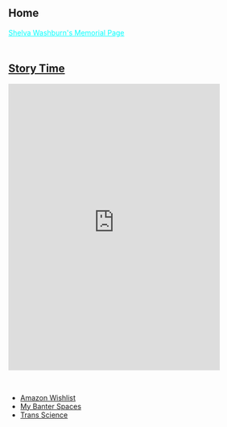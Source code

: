 <section>
	<script src="/assets/js/hash-redirect.js"></script>
	<h2>Home</h2>
	<div id="cremation-fund" class="holder center">
		<p><a href="/mom" style="color:#0ff;">Shelva Washburn's Memorial Page</a></p>
	</div>
	<!--
	<div id="mastodon" class="holder center" style="padding: 8px 1% 0;">
		<iframe id="mastodon-feed" allowfullscreen sandbox="allow-top-navigation allow-scripts" width="98%" height="569" style="max-width:369;" src="https://www.mastofeed.com/apiv2/feed?userurl=https%3A%2F%2Fmas.to%2Fusers%2Flunar&theme=dark&size=77&header=false&replies=false&boosts=false"></iframe>
		<p style="font-size:10px;"><a rel="me" href="https://mas.to/@lunar" target="_blank" id="mastodon-link" data-parent="social">open full timeline</a></p>
	</div>
	<!---->
	<div id="story-time" class="holder center"><h2 style="padding-top: 1em;"><a href="https://story-thyme.glitch.me">Story Time</a></h2><!--<p id="bookSat"></p><p id="bookSun"></p>--><p><iframe src="https://calendar.google.com/calendar/embed?height=569&wkst=2&ctz=UTC&bgcolor=%2300be00&mode=AGENDA&showPrint=0&showTitle=0&src=NjAzNDU1OGU0YzczZGVjNWFkYTk3YTUxMzFlMDBiYmJmYTdkMTk0ZWM4ZTM3NTZlZmU2MTE0YmRhOWFkMmM4ZUBncm91cC5jYWxlbmRhci5nb29nbGUuY29t&color=%239E69AF" style="border-width:0" width="420" height="569" frameborder="0" scrolling="no"></iframe></p></div>
	<iframe id="musicembed" allow="encrypted-media" style="max-width:100%;height:0px;width:0px;border: 0px" allowfullscreen="true"></iframe>
	<hr style="height:4px; visibility:hidden;">
	<!--
	<div id="projects" class="holder center">
		<nav>
			<ul class="navbar">
				<li class="navbar"><a href="/ovrtoggle">Oculus Toggle</a></li>
				<li class="navbar"><a href="/wu/voicemeeter">VoiceMeeter Setup</a></li>
			</ul>
		</nav>
	</div>
	<div id="spyro-playlist" class="holder center">
		<p><h3>I've been playing Spyro</h3></p>
		<iframe src="https://www.youtube-nocookie.com/embed/videoseries?list=PLJAqjOYAEgb79hDfBwSnZOrFH-RXu49t9" style="max-width:100%; height:197px; width:350px; border:0px;" allow="accelerometer; autoplay; encrypted-media; gyroscope; picture-in-picture" allowfullscreen></iframe>
	</div>
	<!---->
	<div id="links_or_something_idk" class="holder center">
		<nav>
			<ul class="navbar">
				<li class="navbar"><a href="https://www.amazon.com/hz/wishlist/ls/3BFK7H90M9CFT" id="amazon-wishlist" target="_blank">Amazon Wishlist</a></li>
				<li class="navbar"><a href="https://lunartiger.github.io/banter" id="banter-spaces">My Banter Spaces</a></li>
				<li class="navbar"><a href="https://linktr.ee/transScience" id="transScience" target="_blank">Trans Science</a></li>
			</ul>
		</nav>
	</div>
	<div id="messageembed" class="holder center"></div>
	<!--
		<div id="lunar-location" class="holder center"></div>
		<iframe id="tootembed" src="" class="mastodon-embed" style="max-width: 0; border: 0" width="400" allowfullscreen="allowfullscreen"></iframe>
		<hr style="height:4px; visibility:hidden;">
	<!---->
	<script src="https://www.gstatic.com/firebasejs/5.1.0/firebase-app.js"></script>
	<script src="https://www.gstatic.com/firebasejs/5.1.0/firebase-database.js"></script>
	<script src="/assets/js/home.js"></script>
	<!--<script src="https://mas.to/embed.js" async="async"></script>-->
</section>
